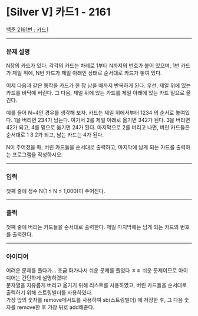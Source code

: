 # [Silver V] 카드1 - 2161 

[백준 2161번 : 카드1](https://www.acmicpc.net/problem/2161) 

---

### 문제 설명

<p>N장의 카드가 있다. 각각의 카드는 차례로 1부터 N까지의 번호가 붙어 있으며, 1번 카드가 제일 위에, N번 카드가 제일 아래인 상태로 순서대로 카드가 놓여 있다.</p>

<p>이제 다음과 같은 동작을 카드가 한 장 남을 때까지 반복하게 된다. 우선, 제일 위에 있는 카드를 바닥에 버린다. 그 다음, 제일 위에 있는 카드를 제일 아래에 있는 카드 밑으로 옮긴다.</p>

<p>예를 들어 N=4인 경우를 생각해 보자. 카드는 제일 위에서부터 1234 의 순서로 놓여있다. 1을 버리면 234가 남는다. 여기서 2를 제일 아래로 옮기면 342가 된다. 3을 버리면 42가 되고, 4를 밑으로 옮기면 24가 된다. 마지막으로 2를 버리고 나면, 버린 카드들은 순서대로 1 3 2가 되고, 남는 카드는 4가 된다.</p>

<p>N이 주어졌을 때, 버린 카드들을 순서대로 출력하고, 마지막에 남게 되는 카드를 출력하는 프로그램을 작성하시오.</p>

---

### 입력 

 <p>첫째 줄에 정수 N(1 ≤ N ≤ 1,000)이 주어진다.</p>

 ---

### 출력 

 <p>첫째 줄에 버리는 카드들을 순서대로 출력한다. 제일 마지막에는 남게 되는 카드의 번호를 출력한다.</p>

---

### 아이디어
<p>어려운 문제를 풀다가... 조금 화가나서 쉬운 문제를 풀었다 ㅎㅎ 쉬운 문제이므로 아이디어는 간단하게 설명하겠다!<br>
  문자열을 자유롭게 버리고 옮기기 위해 리스트를 사용하였고, 버린 카드들을 순서대로 출력하기 위해 스트링빌더를 사용하였다. <br>
  가장 앞의 숫자를 remove메서드를 사용하여 sb(스트링빌더) 에 저장한 후, 
그 다음 숫자를 remove한 후 가장 뒤로 add해준다. </p>

